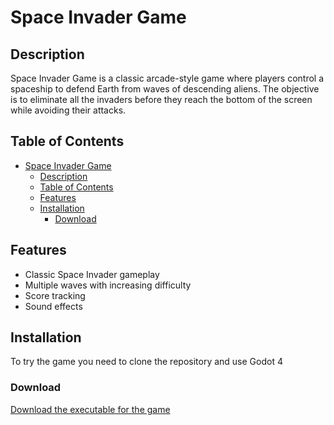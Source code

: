 # Space Invader Game

## Description

Space Invader Game is a classic arcade-style game where players control a spaceship to defend Earth from waves of descending aliens. The objective is to eliminate all the invaders before they reach the bottom of the screen while avoiding their attacks.

## Table of Contents

- [Space Invader Game](#space-invader-game)
  - [Description](#description)
  - [Table of Contents](#table-of-contents)
  - [Features](#features)
  - [Installation](#installation)
    - [Download](#download)

## Features

- Classic Space Invader gameplay
- Multiple waves with increasing difficulty
- Score tracking
- Sound effects

## Installation

To try the game you need to clone the repository and use Godot 4

### Download
[Download the executable for the game](./spaceInvaders.exe) 